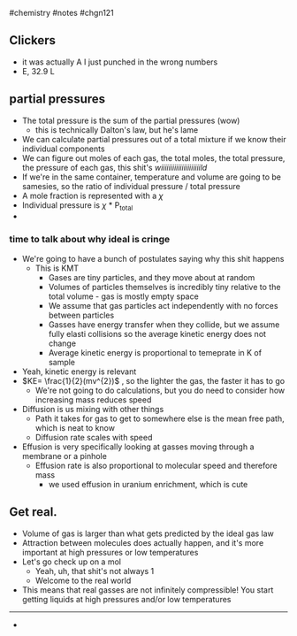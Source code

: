 #chemistry #notes #chgn121

## Clickers
- it was actually A I just punched in the wrong numbers
- E, 32.9 L

## partial pressures
- The total pressure is the sum of the partial pressures (wow)
	- this is technically Dalton's law, but he's lame
- We can calculate partial pressures out of a total mixture if we know their individual components
- We can figure out moles of each gas, the total moles, the total pressure, the pressure of each gas, this shit's *wiiiiiiiiiiiiiiiiiiiiild*
- If we're in the same container, temperature and volume are going to be samesies, so the ratio of individual pressure / total pressure 
- A mole fraction is represented with a $\chi$ 
- Individual pressure is $\chi$ * P<sub>total</sub>
- 

### time to talk about why ideal is cringe

- We're going to have a bunch of postulates saying why this shit happens
	- This is KMT 
		- Gases are tiny particles, and they move about at random
		- Volumes of particles themselves is incredibly tiny relative to the total volume - gas is mostly empty space
		- We assume that gas particles act independently with no forces between particles
		- Gasses have energy transfer when they collide, but we assume fully elasti collisions so the average kinetic energy does not change
		- Average kinetic energy is proportional to temeprate in K of sample
- Yeah, kinetic energy is relevant
- $KE= \frac{1}{2}(mv^{2})$ , so the lighter the gas, the faster it has to go 
	- We're not going to do calculations, but you do need to consider how increasing mass reduces speed
- Diffusion is us mixing with other things
	- Path it takes for gas to get to somewhere else is the mean free path, which is neat to know
	- Diffusion rate scales with speed
- Effusion is very specifically looking at gasses moving through a membrane or a pinhole
	- Effusion rate is also proportional to molecular speed and therefore mass
		- we used effusion in uranium enrichment, which is cute

## Get real.
- Volume of gas is larger than what gets predicted by the ideal gas law
- Attraction between molecules does actually happen, and it's more important at high pressures or low temperatures
- Let's go check up on a mol 
	- Yeah, uh, that shit's not always 1
	- Welcome to the real world
- This means that real gasses are not infinitely compressible! You start getting liquids at high pressures and/or low temperatures 

---


- 



